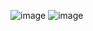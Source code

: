 ![image](https://github.com/user-attachments/assets/aeb1cb20-6f13-4c8b-b64e-174d95a45ba3)
![image](https://github.com/user-attachments/assets/fc9077c9-65da-47b3-bff2-482eb2378124)


